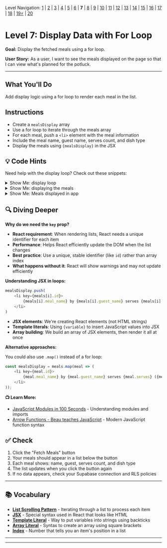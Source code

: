 Level Navigation: [1](./db-mini-project-lv-1.md) | [2](./db-mini-project-lv-2.md) | [3](./db-mini-project-lv-3.md) | [4](./db-mini-project-lv-4.md) | [5](./db-mini-project-lv-5.md) | [6](./db-mini-project-lv-6.md) | **7** | [8](./db-mini-project-lv-8.md) | [9](./db-mini-project-lv-9.md) | [10](./db-mini-project-lv-10.md) | [11](./db-mini-project-lv-11.md) | [12](./db-mini-project-lv-12.md) | [13](./db-mini-project-lv-13.md) | [14](./db-mini-project-lv-14.md) | [15](./db-mini-project-lv-15.md) | [16](./db-mini-project-lv-16.md) | [17](./db-mini-project-lv-17.md) | [18](./db-mini-project-lv-18.md) | [19⚡](./db-mini-project-lv-19.md) | [20](./db-mini-project-lv-20.md)

# Level 7: Display Data with For Loop

**Goal:** Display the fetched meals using a for loop.

**User Story:** As a user, I want to see the meals displayed on the page so that I can view what's planned for the potluck.

---

## What You'll Do

Add display logic using a for loop to render each meal in the list.

## Instructions

- Create a `mealsDisplay` array
- Use a for loop to iterate through the meals array
- For each meal, push a `<li>` element with the meal information
- Include the meal name, guest name, serves count, and dish type
- Display the meals using `{mealsDisplay}` in the JSX

## 💡 Code Hints

Need help with the display loop? Check out these snippets:

<details>
<summary>Show Me: display loop</summary>

<pre><code class="language-javascript">const mealsDisplay = []
for (let i = 0; i &lt; meals.length; i++) {
    mealsDisplay.push(
        &lt;li key={meals[i].id}&gt; 
            {meals[i].meal_name} by {meals[i].guest_name} serves {meals[i].serves} ( {meals[i].kind_of_dish} ) 
        &lt;/li&gt;
    )
}
</code></pre>

</details>

<details>
<summary>Show Me: displaying the meals</summary>

<pre><code class="language-javascript">&lt;ul&gt;
    {mealsDisplay}
&lt;/ul&gt;
</code></pre>

</details>

<details>
<summary>Show Me: Meals displayed in app</summary>

<img src="../docs/01-screenshot-list-meals.png" alt="Meals displayed in app" />

</details>

## 🔍 Diving Deeper

**Why do we need the `key` prop?**

- **React requirement**: When rendering lists, React needs a unique identifier for each item
- **Performance**: Helps React efficiently update the DOM when the list changes
- **Best practice**: Use a unique, stable identifier (like `id`) rather than array index
- **What happens without it**: React will show warnings and may not update efficiently

**Understanding JSX in loops:**

```javascript
mealsDisplay.push(
    <li key={meals[i].id}> 
        {meals[i].meal_name} by {meals[i].guest_name} serves {meals[i].serves} ( {meals[i].kind_of_dish} ) 
    </li>
)
```

- **JSX elements**: We're creating React elements (not HTML strings)
- **Template literals**: Using `{variable}` to insert JavaScript values into JSX
- **Array building**: We build an array of JSX elements, then render it all at once

**Alternative approaches:**

You could also use `.map()` instead of a for loop:
```javascript
const mealsDisplay = meals.map(meal => (
    <li key={meal.id}>
        {meal.meal_name} by {meal.guest_name} serves {meal.serves} ({meal.kind_of_dish})
    </li>
));
```

**📺 Learn More:**
- [JavaScript Modules in 100 Seconds](https://www.youtube.com/watch?v=qgRUr-YUk1Q) - Understanding modules and imports
- [Arrow Functions - Beau teaches JavaScript](https://www.youtube.com/watch?v=22fyYvxz-do) - Modern JavaScript function syntax

## ✅ Check

1. Click the "Fetch Meals" button
2. Your meals should appear in a list below the button
3. Each meal shows: name, guest, serves count, and dish type
4. The list updates when you click the button again
5. If no data appears, check your Supabase connection and RLS policies

---

## 📚 Vocabulary

- **[List Scrolling Pattern](#list-scrolling-pattern)** - Iterating through a list to process each item
- **[JSX](#jsx)** - Special syntax used in React that looks like HTML
- **[Template Literal](#template-literal)** - Way to put variables into strings using backticks
- **[Array Literal](#array-literal)** - Syntax to create an array using square brackets
- **[Index](#index)** - Number that tells you an item's position in a list

---

---